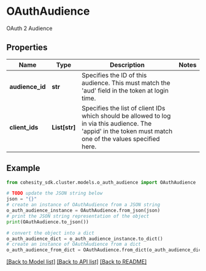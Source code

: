 # OAuthAudience

OAuth 2 Audience

## Properties

Name | Type | Description | Notes
------------ | ------------- | ------------- | -------------
**audience_id** | **str** | Specifies the ID of this audience. This must match the &#39;aud&#39; field in the token at login time. | 
**client_ids** | **List[str]** | Specifies the list of client IDs which should be allowed to log in via this audience. The &#39;appid&#39; in the token must match one of the values specified here. | 

## Example

```python
from cohesity_sdk.cluster.models.o_auth_audience import OAuthAudience

# TODO update the JSON string below
json = "{}"
# create an instance of OAuthAudience from a JSON string
o_auth_audience_instance = OAuthAudience.from_json(json)
# print the JSON string representation of the object
print(OAuthAudience.to_json())

# convert the object into a dict
o_auth_audience_dict = o_auth_audience_instance.to_dict()
# create an instance of OAuthAudience from a dict
o_auth_audience_from_dict = OAuthAudience.from_dict(o_auth_audience_dict)
```
[[Back to Model list]](../README.md#documentation-for-models) [[Back to API list]](../README.md#documentation-for-api-endpoints) [[Back to README]](../README.md)


